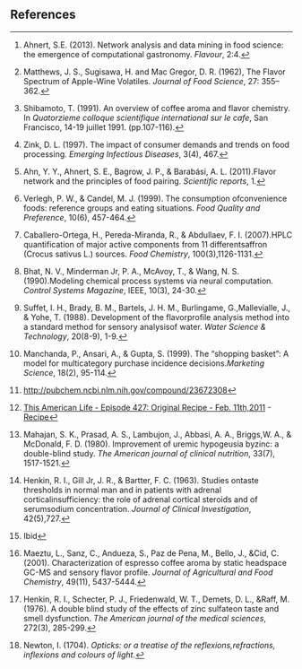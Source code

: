 References
----------

------------------------------------------------------------------------

1. Ahnert, S.E. (2013). Network analysis and data mining in food science: the emergence of computational gastronomy. *Flavour*, 2:4.[↩](#fnref:1)

2. Matthews, J. S., Sugisawa, H. and Mac Gregor, D. R. (1962), The Flavor Spectrum of Apple-Wine Volatiles. *Journal of Food Science*, 27: 355–362.[↩](#fnref:2)

3. Shibamoto, T. (1991). An overview of coffee aroma and flavor chemistry. In *Quatorzieme colloque scientifique international sur le cafe*, San Francisco, 14-19 juillet 1991. (pp.107-116).[↩](#fnref:3)

4. Zink, D. L. (1997). The impact of consumer demands and trends on food processing. *Emerging Infectious Diseases*, 3(4), 467.[↩](#fnref:4)

5. Ahn, Y. Y., Ahnert, S. E., Bagrow, J. P., & Barabási, A. L. (2011).Flavor network and the principles of food pairing. *Scientific reports*, 1.[↩](#fnref:5)

6. Verlegh, P. W., & Candel, M. J. (1999). The consumption ofconvenience foods: reference groups and eating situations. *Food Quality and Preference*, 10(6), 457-464.[↩](#fnref:6)

7. Caballero-Ortega, H., Pereda-Miranda, R., & Abdullaev, F. I. (2007).HPLC quantification of major active components from 11 differentsaffron (Crocus sativus L.) sources. *Food Chemistry*, 100(3),1126-1131.[↩](#fnref:7)

8. Bhat, N. V., Minderman Jr, P. A., McAvoy, T., & Wang, N. S. (1990).Modeling chemical process systems via neural computation. *Control Systems Magazine*, IEEE, 10(3), 24-30.[↩](#fnref:8)

9. Suffet, I. H., Brady, B. M., Bartels, J. H. M., Burlingame, G.,Mallevialle, J., & Yohe, T. (1988). Development of the flavorprofile analysis method into a standard method for sensory analysisof water. *Water Science & Technology*, 20(8-9), 1-9.[↩](#fnref:9)

10. Manchanda, P., Ansari, A., & Gupta, S. (1999). The “shopping basket”: A model for multicategory purchase incidence decisions.*Marketing Science*, 18(2), 95-114.[↩](#fnref:10)

11. <http://pubchem.ncbi.nlm.nih.gov/compound/23672308>[↩](#fnref:11)

12. [This American Life - Episode 427: Original Recipe - Feb. 11th,2011](http://www.thisamericanlife.org/radio-archives/episode/427/original-recipe) -[Recipe](http://www.thisamericanlife.org/radio-archives/episode/427/original-recipe/recipe)[↩](#fnref:12)

13. Mahajan, S. K., Prasad, A. S., Lambujon, J., Abbasi, A. A., Briggs,W. A., & McDonald, F. D. (1980). Improvement of uremic hypogeusia byzinc: a double-blind study. *The American journal of clinical nutrition*, 33(7), 1517-1521.[↩](#fnref:13)

14. Henkin, R. I., Gill Jr, J. R., & Bartter, F. C. (1963). Studies ontaste thresholds in normal man and in patients with adrenal corticalinsufficiency: the role of adrenal cortical steroids and of serumsodium concentration. *Journal of Clinical Investigation*, 42(5),727.[↩](#fnref:14)

15. Ibid[↩](#fnref:15)

16. Maeztu, L., Sanz, C., Andueza, S., Paz de Pena, M., Bello, J., &Cid, C. (2001). Characterization of espresso coffee aroma by static headspace GC-MS and sensory flavor profile. *Journal of Agricultural and Food Chemistry*, 49(11), 5437-5444.[↩](#fnref:16)

17. Henkin, R. I., Schecter, P. J., Friedenwald, W. T., Demets, D. L., &Raff, M. (1976). A double blind study of the effects of zinc sulfateon taste and smell dysfunction. *The American journal of the medical sciences*, 272(3), 285-299.[↩](#fnref:17)

18. Newton, I. (1704). *Opticks: or a treatise of the reflexions,refractions, inflexions and colours of light.*[↩](#fnref:18)